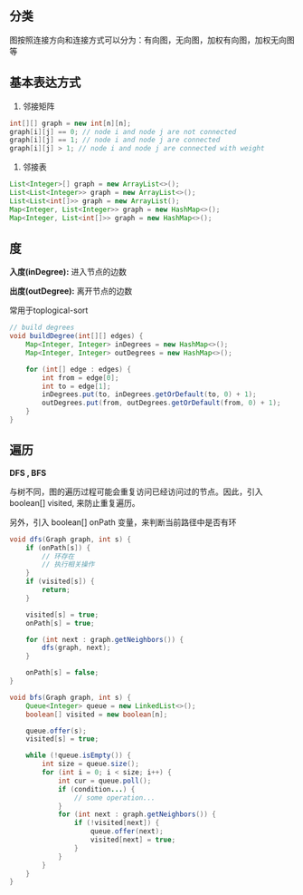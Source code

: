 ## 分类

图按照连接方向和连接方式可以分为：有向图，无向图，加权有向图，加权无向图等

## 基本表达方式

1. 邻接矩阵

```java
int[][] graph = new int[n][n];
graph[i][j] == 0; // node i and node j are not connected
graph[i][j] == 1; // node i and node j are connected
graph[i][j] > 1; // node i and node j are connected with weight
```

1. 邻接表

```java
List<Integer>[] graph = new ArrayList<>();
List<List<Integer>> graph = new ArrayList<>();
List<List<int[]>> graph = new ArrayList();
Map<Integer, List<Integer>> graph = new HashMap<>();
Map<Integer, List<int[]>> graph = new HashMap<>();
```

## 度

**入度(inDegree):** 进入节点的边数

**出度(outDegree):** 离开节点的边数

常用于toplogical-sort

```java
// build degrees
void buildDegree(int[][] edges) {
	Map<Integer, Integer> inDegrees = new HashMap<>();
	Map<Integer, Integer> outDegrees = new HashMap<>();

	for (int[] edge : edges) {
		int from = edge[0];
		int to = edge[1];
		inDegrees.put(to, inDegrees.getOrDefault(to, 0) + 1);
		outDegrees.put(from, outDegrees.getOrDefault(from, 0) + 1);
	}
}
```

## 遍历

**DFS , BFS**

与树不同，图的遍历过程可能会重复访问已经访问过的节点。因此，引入 boolean[] visited, 来防止重复遍历。

另外，引入 boolean[] onPath 变量，来判断当前路径中是否有环

```java
void dfs(Graph graph, int s) {
	if (onPath[s]) {
		// 环存在
		// 执行相关操作
	}
	if (visited[s]) {
		return;
	}

	visited[s] = true;
	onPath[s] = true;

	for (int next : graph.getNeighbors()) {
		dfs(graph, next);
	}

	onPath[s] = false;
}
```

```java
void bfs(Graph graph, int s) {
	Queue<Integer> queue = new LinkedList<>();
	boolean[] visited = new boolean[n];

	queue.offer(s);
	visited[s] = true;

	while (!queue.isEmpty()) {
		int size = queue.size();
		for (int i = 0; i < size; i++) {
			int cur = queue.poll();
			if (condition...) {
				// some operation...
			}
			for (int next : graph.getNeighbors()) {
				if (!visited[next]) {
					queue.offer(next);
					visited[next] = true;
				}
			}
		}
	}
}
```